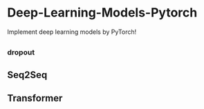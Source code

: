 # Deep-Learning-Models-Pytorch
Implement deep learning models by PyTorch!

## 
### dropout
## Seq2Seq

## Transformer